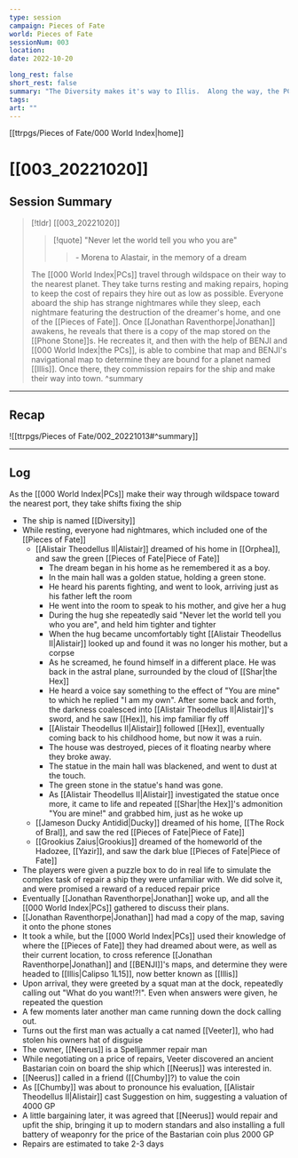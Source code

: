 ```yaml
---
type: session
campaign: Pieces of Fate
world: Pieces of Fate
sessionNum: 003
location: 
date: 2022-10-20

long_rest: false
short_rest: false
summary: "The Diversity makes it's way to Illis.  Along the way, the PCs make repairs and are plagued by strange nightmares in their sleep"
tags:
art: ""
---
```

[[ttrpgs/Pieces of Fate/000 World Index|home]]
# [[003_20221020]]
## Session Summary

 > [!tldr] [[003_20221020]]
 >>[!quote]
>>"Never let the world tell you who you are" 
>>> \- Morena to Alastair, in the memory of a dream
>
> The [[000 World Index|PCs]] travel through wildspace on their way to the nearest planet.  They take turns resting and making repairs, hoping to keep the cost of repairs they hire out as low as possible.  Everyone aboard the ship has strange nightmares while they sleep, each nightmare featuring the destruction of the dreamer's home, and one of the [[Pieces of Fate]].   Once [[Jonathan Raventhorpe|Jonathan]] awakens, he reveals that there is a copy of the map stored on the [[Phone Stone]]s.  He recreates it, and then with the help of BENJI and [[000 World Index|the PCs]], is able to combine that map and BENJI's navigational map to determine they are bound for a planet named [[Illis]].  Once there, they commission repairs for the ship and make their way into town.
>  ^summary

---

## Recap

![[ttrpgs/Pieces of Fate/002_20221013#^summary]]


---

## Log

 As the [[000 World Index|PCs]] make their way through wildspace toward the nearest port, they take shifts fixing the ship
- The ship is named [[Diversity]]
- While resting, everyone had nightmares, which included one of the [[Pieces of Fate]]
	- [[Alistair Theodellus II|Alistair]] dreamed of his home in [[Orphea]], and saw the green [[Pieces of Fate|Piece of Fate]]
		- The dream began in his home as he remembered it as a boy.
		- In the main hall was a golden statue, holding a green stone.
		- He heard his parents fighting, and went to look, arriving just as his father left the room
		- He went into the room to speak to his mother, and give her a hug
		- During the hug she repeatedly said "Never let the world tell you who you are", and held him tighter and tighter
		- When the hug became uncomfortably tight [[Alistair Theodellus II|Alistair]] looked up and found it was no longer his mother, but a corpse
		- As he screamed, he found himself in a different place.  He was back in the astral plane, surrounded by the cloud of [[Shar|the Hex]]
		- He heard a voice say something to the effect of "You are mine" to which he replied "I am my own".  After some back and forth, the darkness coalesced into [[Alistair Theodellus II|Alistair]]'s sword, and he saw [[Hex]], his imp familiar fly off
		- [[Alistair Theodellus II|Alistair]] followed [[Hex]], eventually coming back to his childhood home, but now it was a ruin.
		- The house was destroyed, pieces of it floating nearby where they broke away.
		- The statue in the main hall was blackened, and went to dust at the touch.
		- The green stone in the statue's hand was gone.
		- As [[Alistair Theodellus II|Alistair]] investigated the statue once more, it came to life and repeated [[Shar|the Hex]]'s admonition "You are mine!" and grabbed him, just as he woke up
	- [[Jameson Ducky Antidid|Ducky]] dreamed of his home, [[The Rock of Bral]], and saw the red [[Pieces of Fate|Piece of Fate]]
	- [[Grookius Zaius|Grookius]] dreamed of the homeworld of the Hadozee, [[Yazir]], and saw the dark blue [[Pieces of Fate|Piece of Fate]]
- The players were given a puzzle box to do in real life to simulate the complex task of repair a ship they were unfamiliar with.  We did solve it, and were promised a reward of a reduced repair price
- Eventually [[Jonathan Raventhorpe|Jonathan]] woke up, and all the [[000 World Index|PCs]] gathered to discuss their plans.
- [[Jonathan Raventhorpe|Jonathan]] had mad a copy of the map, saving it onto the phone stones
- It took a while, but the [[000 World Index|PCs]] used their knowledge of where the [[Pieces of Fate]] they had dreamed about were, as well as their current location, to cross reference [[Jonathan Raventhorpe|Jonathan]] and [[BENJI]]'s maps, and determine they were headed to [[Illis|Calipso 1L15]], now better known as [[Illis]]
- Upon arrival, they were greeted by a squat man at the dock, repeatedly calling out "What do you want!?!".  Even when answers were given, he repeated the question
- A few moments later another man came running down the dock calling out.
- Turns out the first man was actually a cat named [[Veeter]], who had stolen his owners hat of disguise
- The owner, [[Neerus]] is a Spelljammer repair man
- While negotiating on a price of repairs, Veeter discovered an ancient Bastarian coin on board the ship which [[Neerus]] was interested in.
- [[Neerus]] called in a friend ([[Chumby]]?) to value the coin
- As [[Chumby]] was about to pronounce his evaluation, [[Alistair Theodellus II|Alistair]] cast Suggestion on him, suggesting a valuation of 4000 GP
- A little bargaining later, it was agreed that [[Neerus]] would repair and upfit the ship, bringing it up to modern standars and also installing a full battery of weaponry for the price of the Bastarian coin plus 2000 GP
- Repairs are estimated to take 2-3 days
